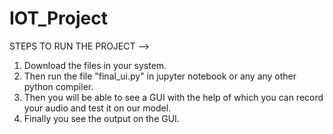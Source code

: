 # IOT_Project

STEPS TO RUN THE PROJECT -->

1. Download the files in your system.
2. Then run the file "final_ui.py" in jupyter notebook or any any other python compiler.
3. Then you will be able to see a GUI with the help of which you can record your audio and test it on our model.
4. Finally you see the output on the GUI.
